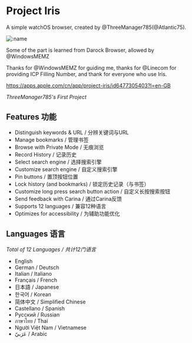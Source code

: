 # Project Iris
A simple watchOS browser, created by @ThreeManager785(@Atlantic75).

![:name](https://counter.seku.su/cmoe?name=Garden785-Iris&theme=r34)

Some of the part is learned from Darock Browser, allowed by @WindowsMEMZ 

Thanks for @WindowsMEMZ for guiding me, thanks for @Linecom for providing ICP Filling Number, and thank for everyone who use Iris.

https://apps.apple.com/cn/app/project-iris/id6477305403?l=en-GB

*ThreeManager785's First Project*

## Features 功能
- Distinguish keywords & URL / 分辨关键词与URL
- Manage bookmarks / 管理书签
- Browse with Private Mode / 无痕浏览
- Record History / 记录历史
- Select search engine / 选择搜索引擎
- Customize search engine / 自定义搜索引擎
- Pin buttons / 置顶按钮位置
- Lock history (and bookmarks) / 锁定历史记录（与书签）
- Customize long press search button action / 自定义长按搜索按钮
- Send feedback with Carina / 通过Carina反馈
- Supports 12 languages / 兼容12种语言
- Optimizes for accessibility / 为辅助功能优化

## Languages 语言
*Total of 12 Languages / 共计12门语言*
- English
- German / Deutsch
- Italian / Italiano
- Français / French
- 日本語 / Japanese
- 한국어 / Korean
- 简体中文 / Simplified Chinese
- Castellano / Spanish
- Русский / Russian
- ภาษาไทย / Thai
- Người Việt Nam / Vietnamese
- عَرَبيّ / Arabic

  
